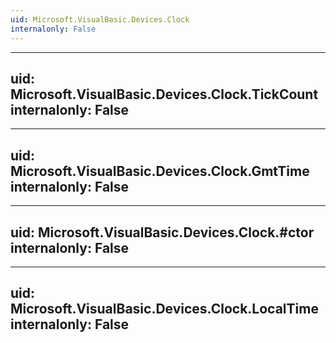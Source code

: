 ```yaml
---
uid: Microsoft.VisualBasic.Devices.Clock
internalonly: False
---
```


---
uid: Microsoft.VisualBasic.Devices.Clock.TickCount
internalonly: False
---

---
uid: Microsoft.VisualBasic.Devices.Clock.GmtTime
internalonly: False
---

---
uid: Microsoft.VisualBasic.Devices.Clock.#ctor
internalonly: False
---

---
uid: Microsoft.VisualBasic.Devices.Clock.LocalTime
internalonly: False
---
